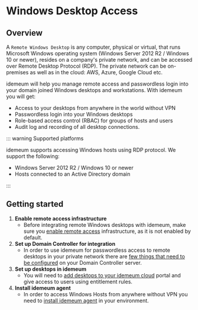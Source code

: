 # Windows Desktop Access

## Overview

A `Remote Windows Desktop` is any computer, physical or virtual, that runs Microsoft Windows operating system (Windows Server 2012 R2 / Windows 10 or newer), resides on a company's private network, and can be accessed over Remote Desktop Protocol (RDP). The private network can be on-premises as well as in the cloud: AWS, Azure, Google Cloud etc.

idemeum will help you manage remote access and passwordless login into your domain joined Windows desktops and workstations. With idemeum you will get:

* Access to your desktops from anywhere in the world without VPN
* Passwordless login into your Windows desktops
* Role-based access control (RBAC) for groups of hosts and users
* Audit log and recording of all desktop connections.

::: warning Supported platforms

idemeum supports accessing Windows hosts using RDP protocol. We support the following:

* Windows Server 2012 R2 / Windows 10 or newer
* Hosts connected to an Active Directory domain

:::


## Getting started

1. **Enable remote access infrastructure**
	* Before integrating remote Windows desktops with idemeum, make sure you [enable remote access](../remote-access/enable-remote-access.html) infrastructure, as it is not enabled by default.
2. **Set up Domain Controller for integration**
	* In order to use idemeum for passwordless access to remote desktops in your private network there are [few things that need to be configured](..//remote-access/windows-active-domain-configuration.html) on your Domain Controller server.
3. **Set up desktops in idemeum**
	* You will need to [add desktops to your idemeum cloud](../remote-access/remote-windows-desktop.html) portal and give access to users using entitlement rules.
4. **Install idemeum agent**
	* In order to access Windows Hosts from anywhere without VPN you need to [install idemeum agent](../remote-access/remote-windows-desktop.html#install-idemeum-agent) in your environment. 

